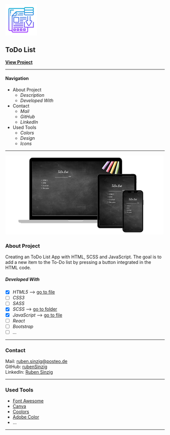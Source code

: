 ![File Icon](/src/images/readme-icon.png)

## ToDo List

**[View Project](https://rubensinzig.github.io/ToDo-List/)**

---

#### Navigation

- About Project
  - _Description_
  - _Developed With_
- Contact
  - _Mail_
  - _GitHub_
  - _LinkedIn_
- Used Tools
  - _Colors_
  - _Design_
  - _Icons_

---

[![Screenshot from Project](/src/images/project-screenshot.png)](https://rubensinzig.github.io/ToDo-List/)

### About Project

Creating an ToDo List App with HTML, SCSS and JavaScript. The goal is to add a new item to the To-Do list by pressing a button integrated in the HTML code.

##### Developed With

- [x] _HTML5_ --> [go to file](https://github.com/rubenSinzig/ToDo-List/blob/main/src/index.html)
- [ ] _CSS3_
- [ ] _SASS_
- [x] _SCSS_ --> [go to folder](https://github.com/rubenSinzig/ToDo-List/tree/main/src/scss)
- [x] _JavaScript_ --> [go to file](https://github.com/rubenSinzig/ToDo-List/blob/main/src/scripts/index.js)
- [ ] _React_
- [ ] _Bootstrap_
- [ ] _..._

---

### Contact

Mail: <ruben.sinzig@posteo.de><br>
GitHub: [rubenSinzig](https://github.com/rubenSinzig)<br>
LinkedIn: [Ruben Sinzig](#)

---

### Used Tools

- [Font Awesome](https://fontawesome.com/)
- [Canva](https://www.canva.com/)
- [Coolors](https://coolors.co/)
- [Adobe Color](https://color.adobe.com/de/create/color-wheel)
- ...

---
